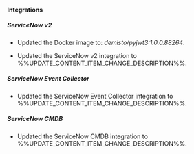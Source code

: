 
#### Integrations

##### ServiceNow v2
- Updated the Docker image to: *demisto/pyjwt3:1.0.0.88264*.




- Updated the ServiceNow v2 integration to %%UPDATE_CONTENT_ITEM_CHANGE_DESCRIPTION%%.

##### ServiceNow Event Collector

- Updated the ServiceNow Event Collector integration to %%UPDATE_CONTENT_ITEM_CHANGE_DESCRIPTION%%.

##### ServiceNow CMDB

- Updated the ServiceNow CMDB integration to %%UPDATE_CONTENT_ITEM_CHANGE_DESCRIPTION%%.

